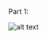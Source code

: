 Part 1:

![alt text]([https://github.com/DenizBilgeAkkoc/](https://github.com/DenizBilgeAkkoc/cmpe591_homework3/blob/main/reward_vs_episode.png))





